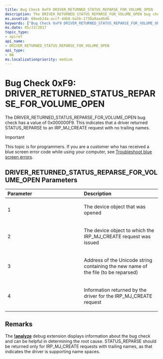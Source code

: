```yaml
---
title: Bug Check 0xF9 DRIVER_RETURNED_STATUS_REPARSE_FOR_VOLUME_OPEN
description: The DRIVER_RETURNED_STATUS_REPARSE_FOR_VOLUME_OPEN bug check that indicates that a driver returned STATUS_REPARSE to an IRP_MJ_CREATE request with no trailing names.
ms.assetid: 60eeb24a-accf-4db8-ba5b-1738a9aa4b46
keywords: ["Bug Check 0xF9 DRIVER_RETURNED_STATUS_REPARSE_FOR_VOLUME_OPEN", "DRIVER_RETURNED_STATUS_REPARSE_FOR_VOLUME_OPEN"]
ms.date: 05/23/2017
topic_type:
- apiref
api_name:
- DRIVER_RETURNED_STATUS_REPARSE_FOR_VOLUME_OPEN
api_type:
- NA
ms.localizationpriority: medium
---
```


# Bug Check 0xF9: DRIVER\_RETURNED\_STATUS\_REPARSE\_FOR\_VOLUME\_OPEN


The DRIVER\_RETURNED\_STATUS\_REPARSE\_FOR\_VOLUME\_OPEN bug check has a value of 0x000000F9. This indicates that a driver returned STATUS\_REPARSE to an IRP\_MJ\_CREATE request with no trailing names.

> [!IMPORTANT]
> This topic is for programmers. If you are a customer who has received a blue screen error code while using your computer, see [Troubleshoot blue screen errors](https://www.windows.com/stopcode).


## DRIVER\_RETURNED\_STATUS\_REPARSE\_FOR\_VOLUME\_OPEN Parameters


<table>
<colgroup>
<col width="50%" />
<col width="50%" />
</colgroup>
<thead>
<tr class="header">
<th align="left">Parameter</th>
<th align="left">Description</th>
</tr>
</thead>
<tbody>
<tr class="odd">
<td align="left"><p>1</p></td>
<td align="left"><p>The device object that was opened</p></td>
</tr>
<tr class="even">
<td align="left"><p>2</p></td>
<td align="left"><p>The device object to which the IRP_MJ_CREATE request was issued</p></td>
</tr>
<tr class="odd">
<td align="left"><p>3</p></td>
<td align="left"><p>Address of the Unicode string containing the new name of the file (to be reparsed)</p></td>
</tr>
<tr class="even">
<td align="left"><p>4</p></td>
<td align="left"><p>Information returned by the driver for the IRP_MJ_CREATE request</p></td>
</tr>
</tbody>
</table>

 

Remarks
-------

The [**!analyze**](https://docs.microsoft.com/windows-hardware/drivers/debugger/-analyze) debug extension displays information about the bug check and can be helpful in determining the root cause.
STATUS\_REPARSE should be returned only for IRP\_MJ\_CREATE requests with trailing names, as that indicates the driver is supporting name spaces.

 

 




